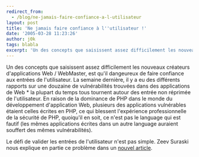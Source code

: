 ```yaml
---
redirect_from:
  - /blog/ne-jamais-faire-confiance-a-l-utilisateur
layout: post
title: 'Ne jamais faire confiance à l''utilisateur !'
date: '2005-03-28 11:23:26'
author: j0k
tags: blabla
excerpt: 'Un des concepts que saisissent assez difficilement les nouveaux créateurs d''applications Web / WebMaster, est qu''il dangeureux de faire confiance aux  entrées de l''utilisateur.    )   La semaine dernière, il y a eu des différents rapports sur une douzaine de vulnérabilités trouvées dans des applications de Web * la plupart du temps tous tournent autour des entrée      ...'
---
```


Un des concepts que saisissent assez difficilement les nouveaux créateurs d'applications Web / WebMaster, est qu'il dangeureux de faire confiance aux  entrées de l'utilisateur.       La semaine dernière, il y a eu des différents rapports sur une douzaine de vulnérabilités trouvées dans des applications de Web * la plupart du temps tous tournent autour des entrée non réprimée de l'utilisateur. En raison de la dominance de PHP dans le monde du développement d'application Web, plusieurs des applications vulnérables étaient celles écrites en PHP, ce qui blessent l'expérience professionnelle de la sécurité de PHP, quoiqu'il en soit, ce n'est pas le language qui est fautif (les mêmes applications écrites dans un autre language auraient souffert des mêmes vulnérabilités).

Le défi de valider les entrées de l'utilisateur n'est pas simple.   Zeev Suraski nous explique en partie ce problème dans un [nouvel article](http://www-106.ibm.com/developerworks/blogs/dw_blog_comments.jspa?blog=481&entry=75480).

